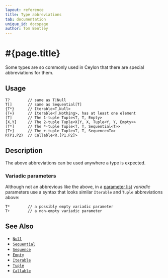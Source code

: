 ```yaml
---
layout: reference
title: Type abbreviations
tab: documentation
unique_id: docspage
author: Tom Bentley
---
```


# #{page.title}

Some types are so commonly used in Ceylon that there are special 
abbreviations for them. 

## Usage 

<!-- try: - -->
    T?        // same as T|Null
    T[]       // same as Sequential[T]
    {T*}      // Iterable<T,Null>
    {T+}      // Iterable<T,Nothing>, has at least one element
    [T]       // The 1-tuple Tuple<T, T, Empty>
    [X,Y]     // The 2-tuple Tuple<X|Y, X, Tuple<Y, Y, Empty>>
    [T*]      // The *-tuple Tuple<T, T, Sequential<T>>
    [T+]      // The +-tuple Tuple<T, T, Sequence<T>>
    R(P1,P2)  // Callable<R,[P1,P2]>
    
## Description

The above abbreviations can be used anywhere a type is expected. 

### Variadic parameters

Although not an abbrevious like the above, in a [parameter list](../parameter-list/)
*variadic* parameters use a syntax that looks similar `Iterable` and `Tuple`
abbreviations above:

<!-- check:none -->
    T*        // a possibly empty variadic parameter
    T+        // a non-empty variadic parameter

## See Also

* [`Null`](#{site.urls.apidoc_current}/class_Null.html)
* [`Sequential`](#{site.urls.apidoc_current}/interface_Sequential.html)
* [`Sequence`](#{site.urls.apidoc_current}/interface_Sequence.html)
* [`Empty`](#{site.urls.apidoc_current}/class_Empty.html)
* [`Iterable`](#{site.urls.apidoc_current}/interface_Iterable.html)
* [`Tuple`](#{site.urls.apidoc_current}/class_Tuple.html)
* [`Callable`](#{site.urls.apidoc_current}/interface_Callable.html)

